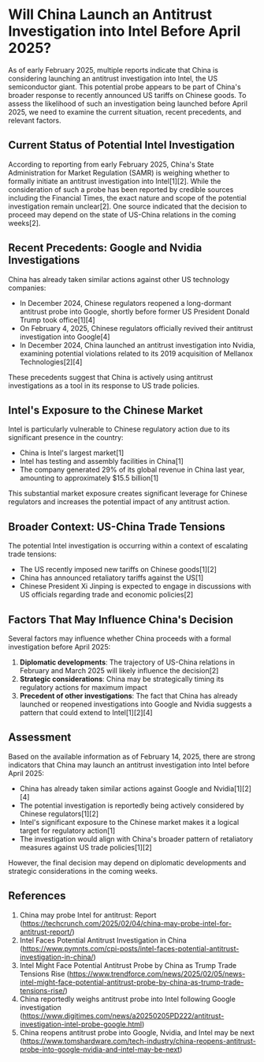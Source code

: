 # Will China Launch an Antitrust Investigation into Intel Before April 2025?

As of early February 2025, multiple reports indicate that China is considering launching an antitrust investigation into Intel, the US semiconductor giant. This potential probe appears to be part of China's broader response to recently announced US tariffs on Chinese goods. To assess the likelihood of such an investigation being launched before April 2025, we need to examine the current situation, recent precedents, and relevant factors.

## Current Status of Potential Intel Investigation

According to reporting from early February 2025, China's State Administration for Market Regulation (SAMR) is weighing whether to formally initiate an antitrust investigation into Intel[1][2]. While the consideration of such a probe has been reported by credible sources including the Financial Times, the exact nature and scope of the potential investigation remain unclear[2]. One source indicated that the decision to proceed may depend on the state of US-China relations in the coming weeks[2].

## Recent Precedents: Google and Nvidia Investigations

China has already taken similar actions against other US technology companies:

- In December 2024, Chinese regulators reopened a long-dormant antitrust probe into Google, shortly before former US President Donald Trump took office[1][4]
- On February 4, 2025, Chinese regulators officially revived their antitrust investigation into Google[4]
- In December 2024, China launched an antitrust investigation into Nvidia, examining potential violations related to its 2019 acquisition of Mellanox Technologies[2][4]

These precedents suggest that China is actively using antitrust investigations as a tool in its response to US trade policies.

## Intel's Exposure to the Chinese Market

Intel is particularly vulnerable to Chinese regulatory action due to its significant presence in the country:

- China is Intel's largest market[1]
- Intel has testing and assembly facilities in China[1]
- The company generated 29% of its global revenue in China last year, amounting to approximately $15.5 billion[1]

This substantial market exposure creates significant leverage for Chinese regulators and increases the potential impact of any antitrust action.

## Broader Context: US-China Trade Tensions

The potential Intel investigation is occurring within a context of escalating trade tensions:

- The US recently imposed new tariffs on Chinese goods[1][2]
- China has announced retaliatory tariffs against the US[1]
- Chinese President Xi Jinping is expected to engage in discussions with US officials regarding trade and economic policies[2]

## Factors That May Influence China's Decision

Several factors may influence whether China proceeds with a formal investigation before April 2025:

1. **Diplomatic developments**: The trajectory of US-China relations in February and March 2025 will likely influence the decision[2]
2. **Strategic considerations**: China may be strategically timing its regulatory actions for maximum impact
3. **Precedent of other investigations**: The fact that China has already launched or reopened investigations into Google and Nvidia suggests a pattern that could extend to Intel[1][2][4]

## Assessment

Based on the available information as of February 14, 2025, there are strong indicators that China may launch an antitrust investigation into Intel before April 2025:

- China has already taken similar actions against Google and Nvidia[1][2][4]
- The potential investigation is reportedly being actively considered by Chinese regulators[1][2]
- Intel's significant exposure to the Chinese market makes it a logical target for regulatory action[1]
- The investigation would align with China's broader pattern of retaliatory measures against US trade policies[1][2]

However, the final decision may depend on diplomatic developments and strategic considerations in the coming weeks.

## References

1. China may probe Intel for antitrust: Report (https://techcrunch.com/2025/02/04/china-may-probe-intel-for-antitrust-report/)
2. Intel Faces Potential Antitrust Investigation in China (https://www.pymnts.com/cpi-posts/intel-faces-potential-antitrust-investigation-in-china/)
3. Intel Might Face Potential Antitrust Probe by China as Trump Trade Tensions Rise (https://www.trendforce.com/news/2025/02/05/news-intel-might-face-potential-antitrust-probe-by-china-as-trump-trade-tensions-rise/)
4. China reportedly weighs antitrust probe into Intel following Google investigation (https://www.digitimes.com/news/a20250205PD222/antitrust-investigation-intel-probe-google.html)
5. China reopens antitrust probe into Google, Nvidia, and Intel may be next (https://www.tomshardware.com/tech-industry/china-reopens-antitrust-probe-into-google-nvidia-and-intel-may-be-next)